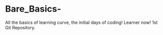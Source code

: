 # Bare_Basics-
All the basics of learning curve, the initial days of coding! Learner now! 1st Git Repository.
